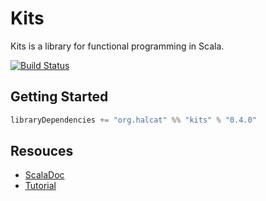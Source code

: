 # Kits

Kits is a library for functional programming in Scala.

[![Build Status](https://travis-ci.org/halcat0x15a/kits.svg)](https://travis-ci.org/halcat0x15a/kits)

## Getting Started

```scala
libraryDependencies += "org.halcat" %% "kits" % "0.4.0"
```

## Resouces

* [ScalaDoc](https://halcat0x15a.github.com/kits/api/index.html)
* [Tutorial](https://github.com/halcat0x15a/kits/blob/document/TUTORIAL.md)
